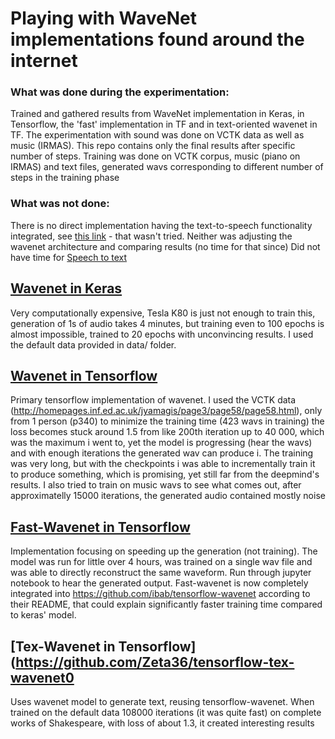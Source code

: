 # Playing with WaveNet implementations found around the internet

### What was done during the experimentation:
Trained and gathered results from WaveNet implementation in Keras, in Tensorflow, the 'fast' implementation in TF and in text-oriented wavenet in TF. The experimentation with sound was done on VCTK data as well as music (IRMAS). This repo contains only the final results after specific number of steps.
Training was done on VCTK corpus, music (piano on IRMAS) and text files, generated wavs corresponding to different number of steps in the training phase

### What was not done:
There is no direct implementation having the text-to-speech functionality integrated, see [this link](https://github.com/ibab/tensorflow-wavenet/issues/252) - that wasn't tried. Neither was adjusting the wavenet architecture and comparing results (no time for that since)
Did not have time for [Speech to text](https://github.com/buriburisuri/speech-to-text-wavenet)

## [Wavenet in Keras](https://github.com/basveeling/wavenet) 
Very computationally expensive, Tesla K80 is just not enough to train this, generation of 1s of audio takes 4 minutes, but training even to 100 epochs is almost impossible, trained to 20 epochs with unconvincing results. I used the default data provided in data/ folder.

## [Wavenet in Tensorflow](https://github.com/ibab/tensorflow-wavenet)
Primary tensorflow implementation of wavenet. I used the VCTK data (http://homepages.inf.ed.ac.uk/jyamagis/page3/page58/page58.html), only from 1 person (p340) to minimize the training time (423 wavs in training) the loss becomes stuck around 1.5 from like 200th iteration up to 40 000, which was the maximum i went to, yet the model is progressing (hear the wavs) and with enough iterations the generated wav can produce i. The training was very long, but with the checkpoints i was able to incrementally train it to produce something, which is promising, yet still far from the deepmind's results.
I also tried to train on music wavs to see what comes out, after approximatelly 15000 iterations, the generated audio contained mostly noise

## [Fast-Wavenet in Tensorflow](https://github.com/tomlepaine/fast-wavenet)
Implementation focusing on speeding up the generation (not training). The model was run for little over 4 hours, was trained on a single wav file and was able to directly reconstruct the same waveform. Run through jupyter notebook to hear the generated output. Fast-wavenet is now completely integrated into https://github.com/ibab/tensorflow-wavenet according to their README, that could explain significantly faster training time compared to keras' model.

## [Tex-Wavenet in Tensorflow](https://github.com/Zeta36/tensorflow-tex-wavenet0
Uses wavenet model to generate text, reusing tensorflow-wavenet. When trained on the default data 108000 iterations (it was quite fast) on complete works of Shakespeare, with loss of about 1.3, it created interesting results
